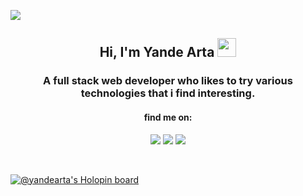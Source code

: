 ![](https://komarev.com/ghpvc/?username=yandearta&color=lightgrey)

<div align="center">
  <h2>Hi, I'm Yande Arta <img src="https://raw.githubusercontent.com/MartinHeinz/MartinHeinz/master/wave.gif" width="30px"></h2>
  <h3>A full stack web developer who likes to try various technologies that i find interesting.</h3>
  <h4>find me on:</h4>
  <a href="https://facebook.com/yande.cc/"><img src="https://img.shields.io/badge/Facebook-%231877F2.svg?style=for-the-badge&logo=Facebook&logoColor=white"></a>
  <a href="https://instagram.com/yande.cc/"><img src="https://img.shields.io/badge/yande.cc-%23E4405F.svg?style=for-the-badge&logo=Instagram&logoColor=white"></a>
  <a href="https://twitter.com/yande_cc/"><img src="https://img.shields.io/badge/yande__cc-%231DA1F2.svg?style=for-the-badge&logo=Twitter&logoColor=white"></a>
</div>

&nbsp;

[![@yandearta's Holopin board](https://holopin.io/api/user/board?user=yandearta)](https://holopin.io/@yandearta)

